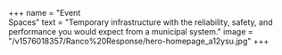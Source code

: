 +++
name = "Event <br> Spaces"
text = "Temporary infrastructure with the reliability, safety, and performance you would expect from a municipal system."
image = "/v1576018357/Ranco%20Response/hero-homepage_a12ysu.jpg"
+++